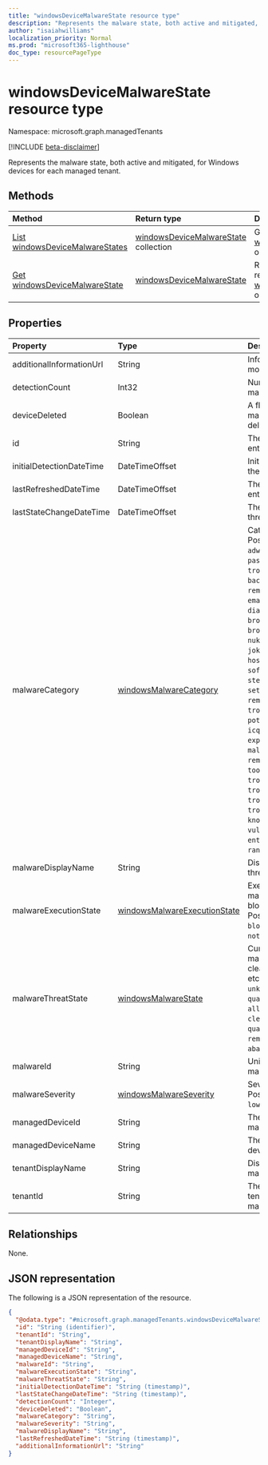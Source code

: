 ```yaml
---
title: "windowsDeviceMalwareState resource type"
description: "Represents the malware state, both active and mitigated, for Windows devices for each managed tenant."
author: "isaiahwilliams"
localization_priority: Normal
ms.prod: "microsoft365-lighthouse"
doc_type: resourcePageType
---
```


# windowsDeviceMalwareState resource type

Namespace: microsoft.graph.managedTenants

[!INCLUDE [beta-disclaimer](../../includes/beta-disclaimer.md)]

Represents the malware state, both active and mitigated, for Windows devices for each managed tenant.

## Methods
|Method|Return type|Description|
|:---|:---|:---|
|[List windowsDeviceMalwareStates](../api/managedTenants-windowsdevicemalwarestate-list.md)|[windowsDeviceMalwareState](../resources/managedTenants-windowsdevicemalwarestate.md) collection|Get a list of the [windowsDeviceMalwareState](../resources/managedTenants-windowsdevicemalwarestate.md) objects and their properties.|
|[Get windowsDeviceMalwareState](../api/managedTenants-windowsdevicemalwarestate-get.md)|[windowsDeviceMalwareState](../resources/managedTenants-windowsdevicemalwarestate.md)|Read the properties and relationships of a [windowsDeviceMalwareState](../resources/managedTenants-windowsdevicemalwarestate.md) object.|

## Properties
|Property|Type|Description|
|:---|:---|:---|
|additionalInformationUrl|String|Information URL to learn more about the malware.|
|detectionCount|Int32|Number of times the malware is detected.|
|deviceDeleted|Boolean|A flag indicating whether the managed device has been deleted.|
|id|String|The unique identifier for this entity.|
|initialDetectionDateTime|DateTimeOffset|Initial detection datetime of the malware.|
|lastRefreshedDateTime|DateTimeOffset|The last time the data for this entity was updated.|
|lastStateChangeDateTime|DateTimeOffset|The last time this particular threat was changed.|
|malwareCategory|[windowsMalwareCategory](../resources/intune-devices-windowsmalwarecategory.md)|Category of the malware. Possible values are: `invalid`, `adware`, `spyware`, `passwordStealer`, `trojanDownloader`, `worm`, `backdoor`, `remoteAccessTrojan`, `trojan`, `emailFlooder`, `keylogger`, `dialer`, `monitoringSoftware`, `browserModifier`, `cookie`, `browserPlugin`, `aolExploit`, `nuker`, `securityDisabler`, `jokeProgram`, `hostileActiveXControl`, `softwareBundler`, `stealthNotifier`, `settingsModifier`, `toolBar`, `remoteControlSoftware`, `trojanFtp`, `potentialUnwantedSoftware`, `icqExploit`, `trojanTelnet`, `exploit`, `filesharingProgram`, `malwareCreationTool`, `remote_Control_Software`, `tool`, `trojanDenialOfService`, `trojanDropper`, `trojanMassMailer`, `trojanMonitoringSoftware`, `trojanProxyServer`, `virus`, `known`, `unknown`, `spp`, `behavior`, `vulnerability`, `policy`, `enterpriseUnwantedSoftware`, `ransom`, `hipsRule`.|
|malwareDisplayName|String|Display name of the malware threat.|
|malwareExecutionState|[windowsMalwareExecutionState](../resources/intune-devices-windowsmalwareexecutionstate.md)|Execution status of the malware like blocked/executing etc. Possible values are: `unknown`, `blocked`, `allowed`, `running`, `notRunning`.|
|malwareThreatState|[windowsMalwareState](../resources/intune-devices-windowsmalwarestate.md)|Current status of the malware like cleaned/quarantined/allowed etc. Possible values are: `unknown`, `detected`, `cleaned`, `quarantined`, `removed`, `allowed`, `blocked`, `cleanFailed`, `quarantineFailed`, `removeFailed`, `allowFailed`, `abandoned`, `blockFailed`.|
|malwareId|String|Unique identifier of the malware.|
|malwareSeverity|[windowsMalwareSeverity](../resources/intune-devices-windowsmalwareseverity.md)|Severity of the malware. Possible values are: `unknown`, `low`, `moderate`, `high`, `severe`.|
|managedDeviceId|String|The identifier of the managed device.|
|managedDeviceName|String|The name of the managed device.|
|tenantDisplayName|String|Display name for the managed tenant.|
|tenantId|String|The Azure Active Directory tenant identifier for the managed tenant.|

## Relationships
None.

## JSON representation
The following is a JSON representation of the resource.
<!-- {
  "blockType": "resource",
  "keyProperty": "id",
  "@odata.type": "microsoft.graph.managedTenants.windowsDeviceMalwareState",
  "openType": true
}
-->
``` json
{
  "@odata.type": "#microsoft.graph.managedTenants.windowsDeviceMalwareState",
  "id": "String (identifier)",
  "tenantId": "String",
  "tenantDisplayName": "String",
  "managedDeviceId": "String",
  "managedDeviceName": "String",
  "malwareId": "String",
  "malwareExecutionState": "String",
  "malwareThreatState": "String",
  "initialDetectionDateTime": "String (timestamp)",
  "lastStateChangeDateTime": "String (timestamp)",
  "detectionCount": "Integer",
  "deviceDeleted": "Boolean",
  "malwareCategory": "String",
  "malwareSeverity": "String",
  "malwareDisplayName": "String",
  "lastRefreshedDateTime": "String (timestamp)",
  "additionalInformationUrl": "String"
}
```
